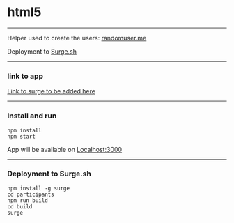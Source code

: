# html5
---
Helper used to create the users: [randomuser.me](https://randomuser.me/)

Deployment to [Surge.sh](https://surge.sh/)

---
### link to app
[Link to surge to be added here](https://surge.sh)

---
### Install and run
```
npm install
npm start
```
App will be available on [Localhost:3000](http://localhost:3000/)

---

### Deployment to Surge.sh
```
npm install -g surge
cd participants
npm run build
cd build
surge
```